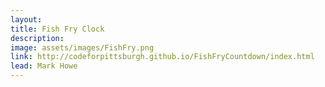 ```yaml
---
layout:
title: Fish Fry Clock
description: 
image: assets/images/FishFry.png
link: http://codeforpittsburgh.github.io/FishFryCountdown/index.html
lead: Mark Howe
---
```

<script>
  window.location.href = "{{ page.link }}";
</script>